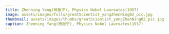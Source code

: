 ```yaml
---
title: Zhenning Yang(杨振宁), Physics Nobel Laureates(1957)
image: assets/images/fulls/greatScientist_yangZhenNing02_pic.jpg
thumbnail: assets/images/thumbs/greatScientist_yangZhenNing02_pic.jpg
caption: Zhenning Yang(杨振宁), Physics Nobel Laureates(1957)
---
```

